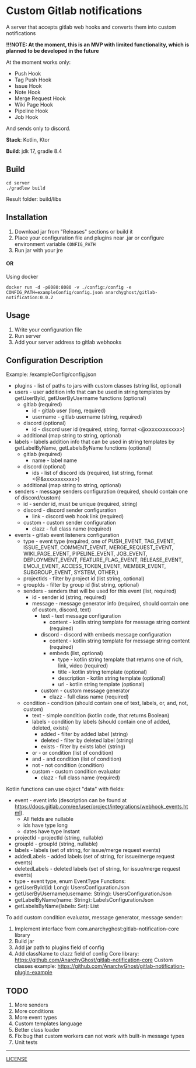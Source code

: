 # Custom Gitlab notifications

A server that accepts gitlab web hooks and converts them into custom notifications

**!!!NOTE: At the moment, this is an MVP with limited functionality, which is planned to be developed in the future**

At the moment works only:
- Push Hook
- Tag Push Hook
- Issue Hook
- Note Hook
- Merge Request Hook
- Wiki Page Hook
- Pipeline Hook
- Job Hook

And sends only to discord.


**Stack**: Kotlin, Ktor

**Build**: jdk 17, gradle 8.4

## Build

```
cd server
./gradlew build
```

Result folder: build/libs

## Installation

1. Download jar from "Releases" sections or build it
2. Place your configuration file and plugins near .jar or configure environment variable ```CONFIG_PATH```
3. Run jar with your jre

#### OR
Using docker
```
docker run -d -p8080:8080 -v ./config:/config -e CONFIG_PATH=exampleConfig/config.json anarchyghost/gitlab-notification:0.0.2
```

## Usage

1. Write your configuration file
2. Run server
3. Add your server address to gitlab webhooks

## Configuration Description

Example: /exampleConfig/config.json

* plugins - list of paths to jars with custom classes (string list, optional) 
* users - user addition info that can be used in string templates by getUserById, getUserByUsername functions (optional)
  * gitlab (required)
    * id - gitlab user (long, required)
    * username - gitlab username (string, required)
  * discord (optional)
    * id - discord user id (required, string, format <@xxxxxxxxxxxx>)
  * additional (map string to string, optional)
* labels - labels addition info that can be used in string templates by getLabelByName, getLabelsByName functions (optional)
  * gitlab (required)
    * name - label name
  * discord (optional)
    * ids - list of discord ids (required, list string, format <@&xxxxxxxxxxx>)
  * additional (map string to string, optional)
* senders - message senders configuration (required, should contain one of discord/custom)
  * id - sender id, must be unique (required, string)
  * discord - discord sender configuration
    * link - discord web hook link (required)
  * custom - custom sender configuration
    * clazz - full class name (required)
* events - gitlab event listeners configuration
  * type - event type (required, one of PUSH_EVENT,  TAG_EVENT,  ISSUE_EVENT,  COMMENT_EVENT,  MERGE_REQUEST_EVENT,  WIKI_PAGE_EVENT,  PIPELINE_EVENT,  JOB_EVENT,  DEPLOYMENT_EVENT,  FEATURE_FLAG_EVENT,  RELEASE_EVENT,  EMOJI_EVENT,  ACCESS_TOKEN_EVENT,  MEMBER_EVENT,  SUBGROUP_EVENT,  SYSTEM,  OTHER,)
  * projectIds - filter by project id (list string, optional)
  * groupIds - filter by group id (list string, optional)
  * senders - senders that will be used for this event (list, required)
    * id - sender id (string, required)
    * message - message generator info (required, should contain one of custom, discord, text)
      * text - text message configuration
        * content - kotlin string template for message string content (required)
      * discord - discord with embeds message configuration
        * content - kotlin string template for message string content (required)
        * embeds (list, optional)
          * type - kotlin string template that returns one of rich, link, video (required)
          * title - kotlin string template (optional)
          * description - kotlin string template (optional)
          * url - kotlin string template (optional)
      * custom - custom message generator
        * clazz - full class name (required)
  * condition - condition (should contain one of text, labels, or, and, not, custom)
    * text - simple condition (kotlin code, that returns Boolean)
    * labels - condition by labels (should contain one of added, deleted, exists)
      * added - filter by added label (string)
      * deleted - filter by deleted label (string)
      * exists - filter by exists label (string)
    * or - or condition (list of condition)
    * and - and condition (list of condition)
    * not - not condition (condition)
    * custom - custom condition evaluator
      * clazz - full class name (required)

Kotlin functions can use object "data" with fields:
* event - event info (description can be found at https://docs.gitlab.com/ee/user/project/integrations/webhook_events.html).
    * All fields are nullable
    * ids have type long
    * dates have type Instant
* projectId - projectId (string, nullable)
* groupId - groupId (string, nullable)
* labels - labels (set of string, for issue/merge request events)
* addedLabels - added labels (set of string, for issue/merge request events)
* deletedLabels - deleted labels (set of string, for issue/merge request events)
* type - event type, enum EventType
Functions:
* getUserById(id: Long): UsersConfigurationJson
* getUserByUsername(username: String): UsersConfigurationJson
* getLabelByName(name: String): LabelsConfigurationJson
* getLabelsByName(labels: Set<String>): List<LabelsConfigurationJson>

To add custom condition evaluator, message generator, message sender:
1. Implement interface from com.anarchyghost:gitlab-notification-core library
2. Build jar
3. Add jar path to plugins field of config
4. Add className to clazz field of config
Core library: https://github.com/AnarchyGhost/gitlab-notification-core
Custom classes example: https://github.com/AnarchyGhost/gitlab-notification-plugin-example

## TODO

1. More senders
2. More conditions
3. More event types
4. Custom templates language
5. Better class loader
6. Fix bug that custom workers can not work with built-in message types
7. Unit tests

----

[LICENSE](LICENSE)
